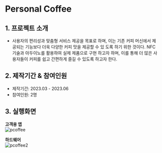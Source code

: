 # Personal Coffee
## 1. 프로젝트 소개
- 사용자의 편리성과 맞춤형 서비스 제공을 목표로 하며, 이는
기존 커피 머신에서 제공되는 기능보다 더욱 다양한 커피 맛을 제공할 수 있
도록 하기 위한 것이다. NFC 기술과 아두이노를 활용하여 실제 제품으로 구현
하고자 하며, 이를 통해 더 많은 사용자들이 커피를 쉽고 간편하게 즐길 수
있도록 하고자 한다.

## 2. 제작기간 & 참여인원
- 제작기간: 2023.03 - 2023.06
- 참여인원: 2명

## 3. 실행화면
**고객용 앱**<br>
![pcoffee](https://github.com/MJ054/Personal_coffee/assets/109513458/0d4b5db8-ed27-4d17-9007-de1795799d73)

**하드웨어**<br>
![pcoffee2](https://github.com/MJ054/Personal_coffee/assets/109513458/b511e255-d5b7-452b-893a-8f9fea083dcf)
